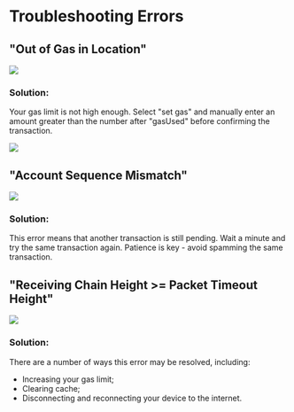# Troubleshooting Errors

## "Out of Gas in Location"

![](/bg/error-out-of-gas.png)

### Solution:

Your gas limit is not high enough. Select "set gas" and manually enter an amount greater than the number after "gasUsed" before confirming the transaction.

![](/bg/out-of-gas-solution.gif)

## "Account Sequence Mismatch"

![](/bg/error-account-sequence-mismatch.png)

### Solution:

This error means that another transaction is still pending. Wait a minute and try the same transaction again. Patience is key - avoid spamming the same transaction.

## "Receiving Chain Height >= Packet Timeout Height"

![](/bg/error-receiving-chain-height.png)

### Solution:

There are a number of ways this error may be resolved, including:

* Increasing your gas limit;
* Clearing cache;
* Disconnecting and reconnecting your device to the internet.
